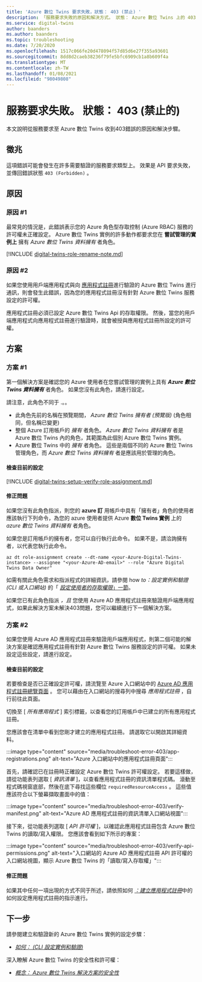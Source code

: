 ```yaml
---
title: 'Azure 數位 Twins 要求失敗，狀態： 403 (禁止) '
description: 「服務要求失敗的原因和解決方式。 狀態： Azure 數位 Twins 上的 403 (禁止的) 」。
ms.service: digital-twins
author: baanders
ms.author: baanders
ms.topic: troubleshooting
ms.date: 7/20/2020
ms.openlocfilehash: 1517c066fe20d478094f57d85d6e27f355a93601
ms.sourcegitcommit: 8dd8d2caeb38236f79fe5bfc6909cb1a8b609f4a
ms.translationtype: MT
ms.contentlocale: zh-TW
ms.lasthandoff: 01/08/2021
ms.locfileid: "98049808"
---
```

# <a name="service-request-failed-status-403-forbidden"></a>服務要求失敗。 狀態： 403 (禁止的) 

本文說明從服務要求至 Azure 數位 Twins 收到403錯誤的原因和解決步驟。 

## <a name="symptoms"></a>徵兆

這項錯誤可能會發生在許多需要驗證的服務要求類型上。 效果是 API 要求失敗，並傳回錯誤狀態 `403 (Forbidden)` 。

## <a name="causes"></a>原因

### <a name="cause-1"></a>原因 #1

最常見的情況是，此錯誤表示您的 Azure 角色型存取控制 (Azure RBAC) 服務的許可權未正確設定。 Azure 數位 Twins 實例的許多動作都要求您在 **嘗試管理的實例上** 擁有 *Azure 數位 Twins 資料擁有* 者角色。 

[!INCLUDE [digital-twins-role-rename-note.md](../../includes/digital-twins-role-rename-note.md)]

### <a name="cause-2"></a>原因 #2

如果您使用用戶端應用程式與向 [應用程式註冊](how-to-create-app-registration.md)進行驗證的 Azure 數位 Twins 進行通訊，則會發生此錯誤，因為您的應用程式註冊沒有針對 Azure 數位 Twins 服務設定的許可權。

應用程式註冊必須已設定 Azure 數位 Twins Api 的存取權限。 然後，當您的用戶端應用程式向應用程式註冊進行驗證時，就會被授與應用程式註冊所設定的許可權。

## <a name="solutions"></a>方案

### <a name="solution-1"></a>方案 #1

第一個解決方案是確認您的 Azure 使用者在您嘗試管理的實例上具有 _**Azure 數位 Twins 資料擁有**_ 者角色。 如果您沒有此角色，請進行設定。

請注意，此角色不同于 .。。
* 此角色先前的名稱在預覽期間， *Azure 數位 Twins 擁有者 (預覽版)* (角色相同，但名稱已變更) 
* 整個 Azure 訂用帳戶的 *擁有* 者角色。 *Azure 數位 Twins 資料擁有* 者是 Azure 數位 Twins 內的角色，其範圍為此個別 Azure 數位 Twins 實例。
* Azure 數位 Twins 中的 *擁有* 者角色。 這些是兩個不同的 Azure 數位 Twins 管理角色，而 *Azure 數位 Twins 資料擁有* 者是應該用於管理的角色。

#### <a name="check-current-setup"></a>檢查目前的設定

[!INCLUDE [digital-twins-setup-verify-role-assignment.md](../../includes/digital-twins-setup-verify-role-assignment.md)]

#### <a name="fix-issues"></a>修正問題 

如果您沒有此角色指派，則您的 **azure 訂** 用帳戶中具有「擁有者」角色的使用者應該執行下列命令，為您的 azure 使用者提供 Azure **數位 Twins 實例** 上的 *azure 數位 Twins 資料擁有* 者角色。 

如果您是訂用帳戶的擁有者，您可以自行執行此命令。 如果不是，請洽詢擁有者，以代表您執行此命令。

```azurecli-interactive
az dt role-assignment create --dt-name <your-Azure-Digital-Twins-instance> --assignee "<your-Azure-AD-email>" --role "Azure Digital Twins Data Owner"
```

如需有關此角色需求和指派程式的詳細資訊，請參閱 how *to：設定實例和驗證 (CLI 或入口網站)* 的「 [*設定使用者的存取權限*」一節](how-to-set-up-instance-CLI.md#set-up-user-access-permissions)。

如果您已有此角色指派 *，且* 您使用 Azure AD 應用程式註冊來驗證用戶端應用程式，如果此解決方案未解決403問題，您可以繼續進行下一個解決方案。

### <a name="solution-2"></a>方案 #2

如果您使用 Azure AD 應用程式註冊來驗證用戶端應用程式，則第二個可能的解決方案是確認應用程式註冊有針對 Azure 數位 Twins 服務設定的許可權。 如果未設定這些設定，請進行設定。

#### <a name="check-current-setup"></a>檢查目前的設定

若要檢查是否已正確設定許可權，請流覽至 Azure 入口網站中的 [Azure AD 應用程式註冊總覽頁面](https://portal.azure.com/#blade/Microsoft_AAD_IAM/ActiveDirectoryMenuBlade/RegisteredApps) 。 您可以藉由在入口網站的搜尋列中搜尋 *應用程式註冊* ，自行前往此頁面。

切換至 [ *所有應用程式* ] 索引標籤，以查看您的訂用帳戶中已建立的所有應用程式註冊。

您應該會在清單中看到您剛才建立的應用程式註冊。 請選取它以開啟其詳細資料。

:::image type="content" source="media/troubleshoot-error-403/app-registrations.png" alt-text="Azure 入口網站中的應用程式註冊頁面":::

首先，請確認已在註冊時正確設定 Azure 數位 Twins 許可權設定。 若要這樣做，請從功能表列選取 [ *資訊清單* ]，以查看應用程式註冊的資訊清單程式碼。 滾動至程式碼視窗底部，然後在底下尋找這些欄位 `requiredResourceAccess` 。 這些值應該符合以下螢幕擷取畫面中的值：

:::image type="content" source="media/troubleshoot-error-403/verify-manifest.png" alt-text="Azure AD 應用程式註冊的資訊清單入口網站視圖":::

接下來，從功能表列選取 [ *API 許可權* ]，以確認此應用程式註冊包含 Azure 數位 Twins 的讀取/寫入權限。 您應該會看到如下所示的專案：

:::image type="content" source="media/troubleshoot-error-403/verify-api-permissions.png" alt-text="入口網站的 Azure AD 應用程式註冊 API 許可權的入口網站視圖，顯示 Azure 數位 Twins 的「讀取/寫入存取權」":::

#### <a name="fix-issues"></a>修正問題

如果其中任何一項出現的方式不同于所述，請依照如何 [*：建立應用程式註冊*](how-to-create-app-registration.md)中的如何設定應用程式註冊的指示進行。

## <a name="next-steps"></a>下一步

請參閱建立和驗證新的 Azure 數位 Twins 實例的設定步驟：
* [*如何： (CLI 設定實例和驗證)*](how-to-set-up-instance-cli.md)

深入瞭解 Azure 數位 Twins 的安全性和許可權：
* [*概念： Azure 數位 Twins 解決方案的安全性*](concepts-security.md)
